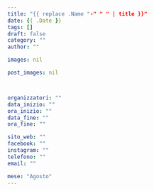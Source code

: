 ```yaml
---
title: "{{ replace .Name "-" " " | title }}"
date: {{ .Date }}
tags: []
draft: false
category: ""
author: ""

images: nil

post_images: nil



organizzatori: ""
data_inizio: ""
ora_inizio: ""
data_fine: ""
ora_fine: ""

sito_web: ""
facebook: ""
instagram: ""
telefono: ""
email: ""

mese: "Agosto"
---
```


